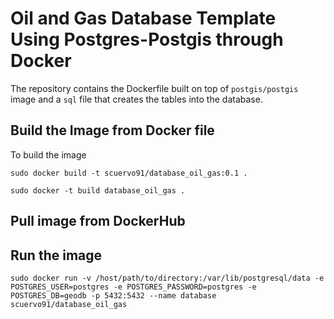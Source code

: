 # Oil and Gas Database Template Using Postgres-Postgis through Docker

The repository contains the Dockerfile built on top of `postgis/postgis` image and a `sql` file that creates the tables into the database. 


## Build the Image from  Docker file
To build the image

```
sudo docker build -t scuervo91/database_oil_gas:0.1 .
```
```
sudo docker -t build database_oil_gas .
```


## Pull image from DockerHub


## Run the image

```
sudo docker run -v /host/path/to/directory:/var/lib/postgresql/data -e POSTGRES_USER=postgres -e POSTGRES_PASSWORD=postgres -e POSTGRES_DB=geodb -p 5432:5432 --name database scuervo91/database_oil_gas 
```

```sudo docker run --rm -e POSTGRES_USER=postgres -e POSTGRES_PASSWORD=postgres -e POSTGRES_DB=geodb -p 5432:5432 --name database database_oil_gas
```

